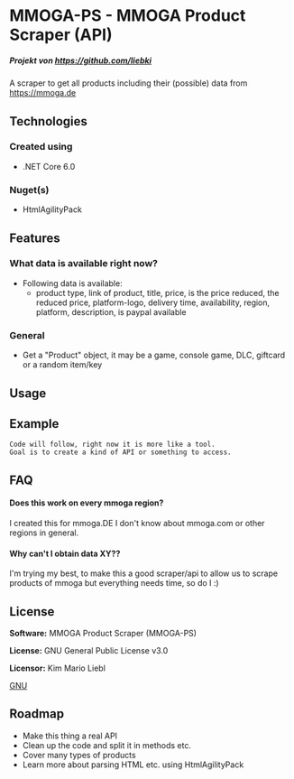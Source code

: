 # MMOGA-PS - MMOGA Product Scraper (API)

##### Projekt von https://github.com/liebki

A scraper to get all products including their (possible) data from https://mmoga.de

## Technologies

### Created using
- .NET Core 6.0

### Nuget(s)
- HtmlAgilityPack

## Features

### What data is available right now?
- Following data is available: 
	- product type, link of product, title, price, is the price reduced, the reduced price, platform-logo, delivery time, availability, region, platform, description, is paypal available 

### General
- Get a "Product" object, it may be a game, console game, DLC, giftcard or a random item/key

## Usage

## Example

```
Code will follow, right now it is more like a tool.
Goal is to create a kind of API or something to access.
```

## FAQ

#### Does this work on every mmoga region?

I created this for mmoga.DE I don't know about mmoga.com or other regions in general.

#### Why can't I obtain data XY??

I'm trying my best, to make this a good scraper/api to allow us to scrape products of mmoga but everything needs time, so do I :)

## License

**Software:** MMOGA Product Scraper (MMOGA-PS)

**License:** GNU General Public License v3.0

**Licensor:** Kim Mario Liebl

[GNU](https://choosealicense.com/licenses/gpl-3.0/)

## Roadmap

- Make this thing a real API
- Clean up the code and split it in methods etc.
- Cover many types of products
- Learn more about parsing HTML etc. using HtmlAgilityPack